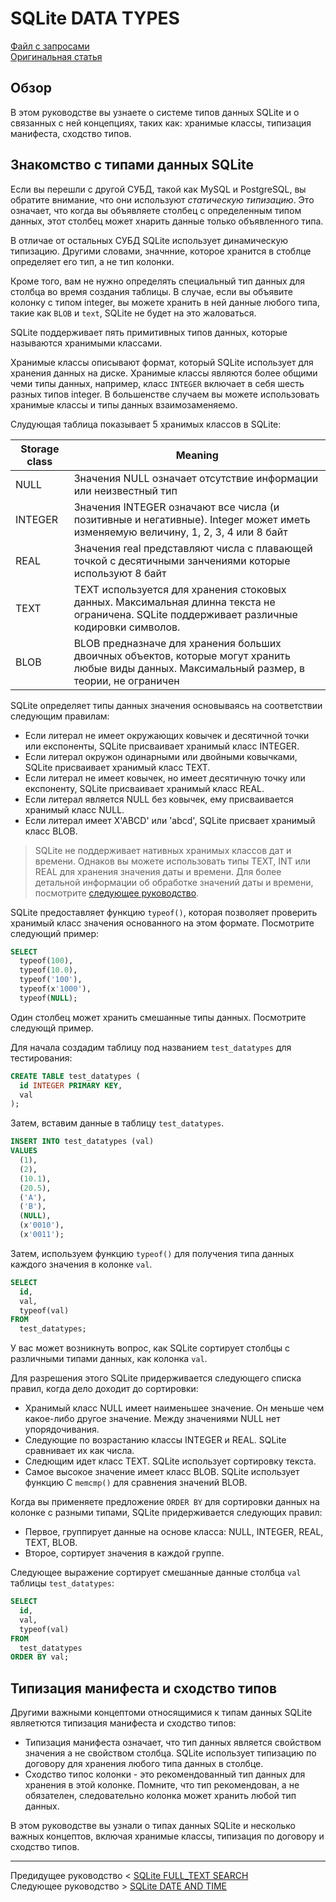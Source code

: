 # SQLite DATA TYPES #########################

[Файл с запросами][querys]   
[Оригинальная статья][origin]

[querys]: ./querys.sql
[origin]: https://www.sqlitetutorial.net/sqlite-data-types/

## Обзор ##############################

В этом руководстве вы узнаете о системе типов данных SQLite и о связанных с ней концепциях, таких как: хранимые классы, типизация манифеста, сходство типов.

## Знакомство с типами данных SQLite

Если вы перешли с другой СУБД, такой как MySQL и PostgreSQL, вы обратите внимание, что они используют *статическую типизацию*. Это означает, что когда вы объявляете столбец с определенным типом данных, этот столбец может хнарить данные только объявленного типа.

В отличае от остальных СУБД SQLite использует динамическую типизацию. Другими словами, значнние, которое хранится в стоблце определяет его тип, а не тип колонки.

Кроме того, вам не нужно определять специальный тип данных для столбца во время создания таблицы. В случае, если вы объявите колонку с типом integer, вы можете хранить в ней данные любого типа, такие как `BLOB` и `text`, SQLite не будет на это жаловаться.

SQLite поддерживает пять примитивных типов данных, которые называются хранимыми классами.

Хранимые классы описывают формат, который SQLite использует для хранения данных на диске. Хранимые классы являются более общими чеми типы данных, например, класс `INTEGER` включает в себя шесть разных типов integer. В большенстве случаем вы можете использовать хранимые классы и типы данных взаимозаменяемо.

Слудующая таблица показывает 5 хранимых классов в SQLite:

| Storage class   | Meaning              |
|-----------------|----------------------|
| NULL    | Значения NULL означает отсутствие информации или неизвестный тип |
| INTEGER | Значения INTEGER означают все числа (и позитивные и негативные). Integer может иметь изменяемую величину, 1, 2, 3, 4 или 8 байт |
| REAL    | Значения real представляют числа с плавающей точкой с десятичными занчениями которые используют 8 байт |
| TEXT    | TEXT используется для хранения стоковых данных. Максимальная длинна текста не ограничена. SQLite поддерживает различные кодировки символов. |
| BLOB    | BLOB предназначе для хранения больших двоичных объектов, которые могут хранить любые виды данных. Максимальный размер, в теории, не ограничен |

SQLite определяет типы данных значения основываясь на соответствии следующим правилам: 

- Если литерал не имеет окружающих ковычек и десятичной точки или експоненты, SQLite присваивает хранимый класс INTEGER.
- Если литерал окружон одинарными или двойными ковычками, SQLite присваивает хранимый класс TEXT.
- Если литерал не имеет ковычек, но имеет десятичную точку или експоненту, SQLite присваивает хранимый класс REAL.
- Если литерал является NULL без ковычек, ему присваивается хранимый класс NULL.
- Если литерал имеет X'ABCD' или 'abcd', SQLite присвает хранимый класс BLOB.

> SQLite не поддерживает нативных хранимых классов дат и времени. Однаков вы можете использовать типы TEXT, INT или REAL для хранения значения даты и времени. Для более детальной информации об обработке значений даты и времени, посмотрите [следующее руководство][dateTimeTutorial].

SQLite предоставляет функцию `typeof()`, которая позволяет проверить хранимый класс значения основанного на этом формате. Посмотрите следующий пример:

~~~ SQL ~~~~~~~~~~~~~~~~~~~~~~~~~~~~~~~
SELECT
  typeof(100),
  typeof(10.0),
  typeof('100'),
  typeof(x'1000'),
  typeof(NULL);
~~~~~~~~~~~~~~~~~~~~~~~~~~~~~~~~~~~~~~~

Один столбец может хранить смешанные типы данных. Посмотрите следующй пример.

Для начала создадим таблицу под названием `test_datatypes` для тестирования:

~~~ SQL ~~~~~~~~~~~~~~~~~~~~~~~~~~~~~~~
CREATE TABLE test_datatypes (
  id INTEGER PRIMARY KEY,
  val
);
~~~~~~~~~~~~~~~~~~~~~~~~~~~~~~~~~~~~~~~

Затем, вставим данные в таблицу `test_datatypes`.

~~~ SQL ~~~~~~~~~~~~~~~~~~~~~~~~~~~~~~~
INSERT INTO test_datatypes (val)
VALUES 
  (1),
  (2),
  (10.1),
  (20.5),
  ('A'),
  ('B'),
  (NULL),
  (x'0010'),
  (x'0011');
~~~~~~~~~~~~~~~~~~~~~~~~~~~~~~~~~~~~~~~

Затем, используем функцию `typeof()` для получения типа данных каждого значения в колонке `val`.

~~~ SQL ~~~~~~~~~~~~~~~~~~~~~~~~~~~~~~~
SELECT
  id,
  val,
  typeof(val)
FROM
  test_datatypes;
~~~~~~~~~~~~~~~~~~~~~~~~~~~~~~~~~~~~~~~

У вас может возникнуть вопрос, как SQLite сортирует столбцы с различными типами данных, как колонка `val`.

Для разрешения этого SQLite придерживается следующего списка правил, когда дело доходит до сортировки:

- Хранимый класс NULL имеет наименьшее значение. Он меньше чем какое-либо другое значение. Между значениями NULL нет упорядочивания.
- Следующие по возрастанию классы INTEGER и REAL. SQLite сравнивает их как числа.
- Следющим идет класс TEXT. SQLite использует сортировку текста.
- Самое высокое значение имеет класс BLOB. SQLite использует функцию C `memcmp()` для сравнения значений BLOB.

Когда вы применяете предложение `ORDER BY` для сортировки данных на колонке с разными типами, SQLite придерживается следующих правил:

- Первое, группирует данные на основе класса: NULL, INTEGER, REAL, TEXT, BLOB. 
- Второе, сортирует значения в каждой группе.

Следующее выражение сортирует смешанные данные столбца `val` таблицы `test_datatypes`:

~~~ SQL ~~~~~~~~~~~~~~~~~~~~~~~~~~~~~~~
SELECT
  id,
  val,
  typeof(val)
FROM
  test_datatypes
ORDER BY val;
~~~~~~~~~~~~~~~~~~~~~~~~~~~~~~~~~~~~~~~

## Типизация манифеста и сходство типов

Другими важными концептоми относящимися к типам данных SQLite являетются типизация манифеста и сходство типов:

- Типизация манифеста означает, что тип данных является свойством значения а не свойством столбца. SQLite использует типизацию по договору для хранения любого типа данных в столбце.
- Сходство типос колонки - это рекомендованный тип данных для хранения в этой колонке. Помните, что тип рекомендован, а не обязателен, следовательно колонка может хранить любой тип данных.

В этом руководстве вы узнали о типах данных SQLite и несколько важных концептов, включая хранимые классы, типизация по договору и сходство типов.

---------------------------------------

Предидущее руководство < [SQLite FULL_TEXT SEARCH][prev]  
Следующее руководство > [SQLite DATE AND TIME][next]

[prev]: ../30_FullTextSearch/translate.md
[next]: ../32_DateAndTime/translate.md

[dateTimeTutorial]: https://www.sqlitetutorial.net/sqlite-date/